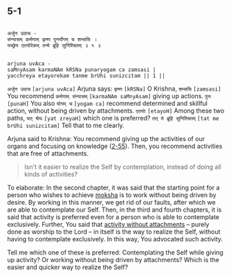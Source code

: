 ## 5-1

```shloka-sa

अर्जुन उवाच -
संन्यासम् कर्मणाम् कृष्ण पुनर्योगम् च शम्ससि ।
यच्छ्रेय एतयोरेकम् तन्मे ब्रूहि सुनिश्चितम् ॥ १ ॥

```
```shloka-sa-hk

arjuna uvAca -
saMnyAsam karmaNAm kRSNa punaryogam ca zamsasi |
yacchreya etayorekam tanme brUhi sunizcitam || 1 ||

```
`अर्जुन उवाच` `[arjuna uvAca]` Arjuna says: `कृष्ण` `[kRSNa]` O Krishna, `शम्ससि` `[zamsasi]` You recommend `कर्मणाम् संन्यासम्` `[karmaNAm saMnyAsam]` giving up actions. `पुनः` `[punaH]` You also `योगम् च` `[yogam ca]` recommend determined and skillful action, without being driven by attachments. `एतयोः` `[etayoH]` Among these two paths, `यत् श्रेयः` `[yat zreyaH]` which one is preferred? `तत् मे ब्रूहि सुनिश्चितम्` `[tat me brUhi sunizcitam]` Tell that to me clearly.

Arjuna said to Krishna: You recommend giving up the activities of our organs and focusing on knowledge ([2-55](2-55.md)). Then, you recommend activities that are free of attachments.



<a name='applnote_94'></a>
> Isn't it easier to realize the Self by contemplation, instead of doing all kinds of activities?



To elaborate: In the second chapter, it was said that the starting point for a person who wishes to achieve 
[moksha](Back-to-Basics.md#Moksha)
 is to work without being driven by desire. By working in this manner, we get rid of our faults, after which we are able to contemplate our Self. Then, in the third and fourth chapters, it is said that activity is preferred even for a person who is able to contemplate exclusively. Further, You said that 
[activity without attachments](2-40.md#karmayoga)
 – purely done as worship to the Lord – in itself is the way to realize the Self, without having to contemplate exclusively. In this way, You advocated such activity.

Tell me which one of these is preferred: Contemplating the Self while giving up activity? Or working without being driven by attachments? Which is the easier and quicker way to realize the Self?


